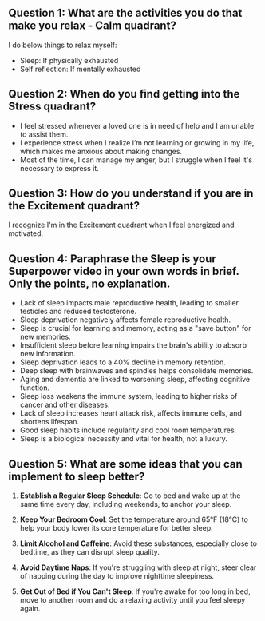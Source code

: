 ## Question 1: What are the activities you do that make you relax - Calm quadrant?

I do below things to relax myself:

- Sleep: If physically exhausted
- Self reflection: If mentally exhausted

## Question 2: When do you find getting into the Stress quadrant?

- I feel stressed whenever a loved one is in need of help and I am unable to assist them.
- I experience stress when I realize I’m not learning or growing in my life, which makes me anxious about making changes.
- Most of the time, I can manage my anger, but I struggle when I feel it's necessary to express it.

## Question 3: How do you understand if you are in the Excitement quadrant?

I recognize I'm in the Excitement quadrant when I feel energized and motivated.

## Question 4: Paraphrase the Sleep is your Superpower video in your own words in brief. Only the points, no explanation.

- Lack of sleep impacts male reproductive health, leading to smaller testicles and reduced testosterone.
- Sleep deprivation negatively affects female reproductive health.
- Sleep is crucial for learning and memory, acting as a "save button" for new memories.
- Insufficient sleep before learning impairs the brain's ability to absorb new information.
- Sleep deprivation leads to a 40% decline in memory retention.
- Deep sleep with brainwaves and spindles helps consolidate memories.
- Aging and dementia are linked to worsening sleep, affecting cognitive function.
- Sleep loss weakens the immune system, leading to higher risks of cancer and other diseases.
- Lack of sleep increases heart attack risk, affects immune cells, and shortens lifespan.
- Good sleep habits include regularity and cool room temperatures.
- Sleep is a biological necessity and vital for health, not a luxury.

## Question 5: What are some ideas that you can implement to sleep better?

1. **Establish a Regular Sleep Schedule**: Go to bed and wake up at the same time every day, including weekends, to anchor your sleep.

2. **Keep Your Bedroom Cool**: Set the temperature around 65°F (18°C) to help your body lower its core temperature for better sleep.

3. **Limit Alcohol and Caffeine**: Avoid these substances, especially close to bedtime, as they can disrupt sleep quality.

4. **Avoid Daytime Naps**: If you're struggling with sleep at night, steer clear of napping during the day to improve nighttime sleepiness.

5. **Get Out of Bed if You Can't Sleep**: If you're awake for too long in bed, move to another room and do a relaxing activity until you feel sleepy again.
